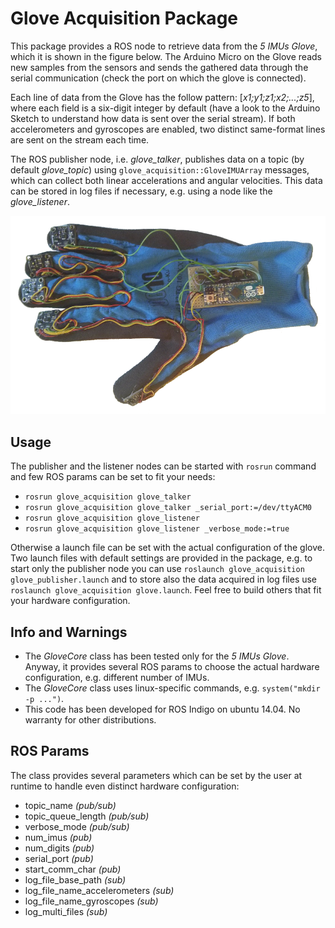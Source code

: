 # Glove Acquisition Package
This package provides a ROS node to retrieve data from the *5 IMUs Glove*, which it is shown in the figure below. The Arduino Micro on the Glove reads new samples from the sensors and sends the gathered data through the serial communication (check the port on which the glove is connected).

Each line of data from the Glove has the follow pattern: [*x1;y1;z1;x2;...;z5*], where each field is a six-digit integer by default (have a look to the Arduino Sketch to understand how data is sent over the serial stream). If both accelerometers and gyroscopes are enabled, two distinct same-format lines are sent on the stream each time.

The ROS publisher node, i.e. *glove_talker*, publishes data on a topic (by default *glove_topic*) using `glove_acquisition::GloveIMUArray` messages, which can collect both linear accelerations and angular velocities. This data can be stored in log files if necessary, e.g. using a node like the *glove_listener*.

![glove](media/glove.png)

## Usage
The publisher and the listener nodes can be started with `rosrun` command and few ROS params can be set to fit your needs: 

 - `rosrun glove_acquisition glove_talker`
 - `rosrun glove_acquisition glove_talker _serial_port:=/dev/ttyACM0`
 - `rosrun glove_acquisition glove_listener`
 - `rosrun glove_acquisition glove_listener _verbose_mode:=true`

Otherwise a launch file can be set with the actual configuration of the glove. Two launch files with default settings are provided in the package, e.g. to start only the publisher node you can use `roslaunch glove_acquisition glove_publisher.launch` and to store also the data acquired in log files use `roslaunch glove_acquisition glove.launch`. Feel free to build others that fit your hardware configuration.

## Info and Warnings

- The *GloveCore* class has been tested only for the *5 IMUs Glove*. Anyway, it provides several ROS params to choose the actual hardware configuration, e.g. different number of IMUs.
- The *GloveCore* class uses linux-specific commands, e.g. `system("mkdir -p ...")`. 
- This code has been developed for ROS Indigo on ubuntu 14.04. No warranty for other distributions.

## ROS Params
The class provides several parameters which can be set by the user at runtime to handle even distinct hardware configuration:

- topic_name *(pub/sub)*
- topic_queue_length *(pub/sub)*
- verbose_mode *(pub/sub)*
- num_imus *(pub)*
- num_digits *(pub)*
- serial_port *(pub)*
- start_comm_char *(pub)*
- log_file_base_path *(sub)*
- log_file_name_accelerometers *(sub)*
- log_file_name_gyroscopes *(sub)*
- log_multi_files *(sub)*
